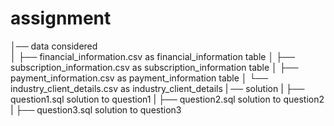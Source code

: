 # assignment
│── data considered                 
│   ├── financial_information.csv as financial_information table
│   ├── subscription_information.csv as subscription_information table
│   ├── payment_information.csv as payment_information table
│   └── industry_client_details.csv as industry_client_details
| ── solution
|   ├── question1.sql solution to question1
|   ├── question2.sql solution to question2
|   ├── question3.sql solution to question3

